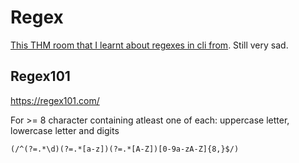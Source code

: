 # Regex


[This THM room that I learnt  about regexes in cli from](https://tryhackme.com/room/catregex). Still very sad.

## Regex101
 https://regex101.com/


For  >= 8 character containing atleast one of each: uppercase letter, lowercase letter and digits

```
(/^(?=.*\d)(?=.*[a-z])(?=.*[A-Z])[0-9a-zA-Z]{8,}$/)
```

